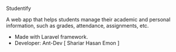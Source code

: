 Studentify

A web app that helps students manage their academic and personal information, such as grades, attendance, assignments, etc.

- Made with Laravel framework.
- Developer: Ant-Dev [ Shariar Hasan Emon ]
